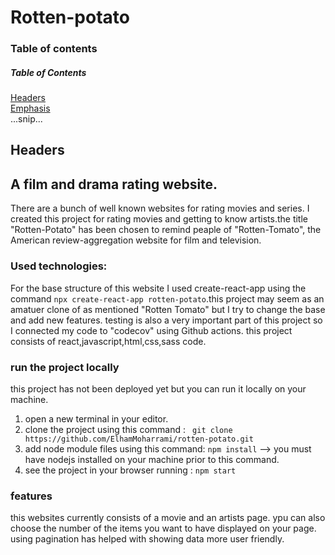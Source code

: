 # Rotten-potato

### Table of contents
##### Table of Contents  
[Headers](#headers)  
[Emphasis](#emphasis)  
...snip...    
<a name="headers"/>
## Headers

## A  film and drama rating website.

There are a bunch of well known websites for rating movies and series. I created this project
for rating movies and getting to know artists.the title "Rotten-Potato" has been chosen to remind peaple of "Rotten-Tomato",
the American review-aggregation website for film and television.

### Used technologies:

For the base structure of this website I used create-react-app using the command
`npx create-react-app rotten-potato`.this project may seem as an amatuer clone of as mentioned
"Rotten Tomato" but I try to change the base and add new features. testing is also a very important
part of this project so I connected my code to "codecov" using Github actions. this project consists
of react,javascript,html,css,sass code.

### run the project locally

this project has not been deployed yet but you can run it locally on your machine.

1. open a new terminal in your editor.
2. clone the project using this command : ` git clone https://github.com/ElhamMoharrami/rotten-potato.git`
3. add node module files using this command: `npm install` --> you must have nodejs installed on your machine prior to this command.
4. see the project in your browser running : `npm start`

### features
this websites currently consists of a movie and an artists page. ypu can also choose the number of the items you want to have displayed on your page.
using pagination has helped with showing data more user friendly.
